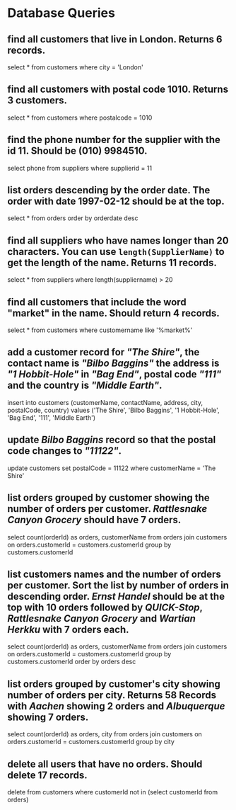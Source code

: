 # Database Queries

## find all customers that live in London. Returns 6 records.
select * 
from customers
where city = 'London'

## find all customers with postal code 1010. Returns 3 customers.
select * 
from customers
where postalcode = 1010

## find the phone number for the supplier with the id 11. Should be (010) 9984510.
select phone
from suppliers
where supplierid = 11

## list orders descending by the order date. The order with date 1997-02-12 should be at the top.
select *
from orders
order by orderdate desc

## find all suppliers who have names longer than 20 characters. You can use `length(SupplierName)` to get the length of the name. Returns 11 records.
select *
from suppliers
where length(suppliername) > 20

## find all customers that include the word "market" in the name. Should return 4 records.
select *
from customers
where customername like '%market%'

## add a customer record for _"The Shire"_, the contact name is _"Bilbo Baggins"_ the address is _"1 Hobbit-Hole"_ in _"Bag End"_, postal code _"111"_ and the country is _"Middle Earth"_.
insert into customers (customerName, contactName, address, city, postalCode, country)
values ('The Shire', 'Bilbo Baggins', '1 Hobbit-Hole', 'Bag End', '111', 'Middle Earth')

## update _Bilbo Baggins_ record so that the postal code changes to _"11122"_.
update customers set postalCode = 11122
where customerName = 'The Shire'

## list orders grouped by customer showing the number of orders per customer. _Rattlesnake Canyon Grocery_ should have 7 orders.
select count(orderId) as orders, customerName from orders
join customers on orders.customerId = customers.customerId
group by customers.customerId

## list customers names and the number of orders per customer. Sort the list by number of orders in descending order. _Ernst Handel_ should be at the top with 10 orders followed by _QUICK-Stop_, _Rattlesnake Canyon Grocery_ and _Wartian Herkku_ with 7 orders each.
select count(orderId) as orders, customerName from orders
join customers on orders.customerId = customers.customerId
group by customers.customerId
order by orders desc

## list orders grouped by customer's city showing number of orders per city. Returns 58 Records with _Aachen_ showing 2 orders and _Albuquerque_ showing 7 orders.
select count(orderId) as orders, city from orders
join customers on orders.customerId = customers.customerId
group by city

## delete all users that have no orders. Should delete 17 records.
delete from customers
where customerId
not in (select customerId from orders)